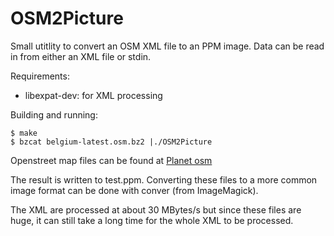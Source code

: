 OSM2Picture
===========

Small utitlity to convert an OSM XML file to an PPM image.
Data can be read in from either an XML file or stdin.

Requirements:
* libexpat-dev: for XML processing

Building and running:
```
$ make
$ bzcat belgium-latest.osm.bz2 |./OSM2Picture
```

Openstreet map files can be found at [Planet osm](https://wiki.openstreetmap.org/wiki/Planet.osm)

The result is written to test.ppm. Converting these files to a more common image format can be 
done with conver (from ImageMagick).

The XML are processed at about 30 MBytes/s but since these files are huge, it can still take a long time for the whole XML to be processed.

